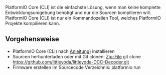 PlatformIO Core (CLI) ist die einfachste Lösung, wenn man keine komplette Entwicklungsumgebung benötigt und nur die Sourcen kompilieren will. PlatformIO Core (CLI) ist nur ein Kommandozeilen Tool, welches PlatformIO Projekte kompilieren kann.

## Vorgehensweise

- PlatformIO Core (CLI) nach [Anleitung)](https://docs.platformio.org/en/latest/installation.html) installieren
- Sourcen herhunterladen oder mit Git clonen:
[Zip-File](https://github.com/littleyoda/littleyoda-DCC-Decoder/releases)
git clone https://github.com/littleyoda/littleyoda-DCC-Decoder.git
- Firmware erstellen
Im Sourcecode Verzeichnis: platformio run 
